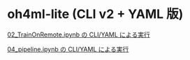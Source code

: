 # oh4ml-lite (CLI v2 + YAML 版)

[02_TrainOnRemote.ipynb の CLI/YAML による実行](./02_TrainOnRemote_CLI2.ipynb)

[04_pipeline.ipynb の CLI/YAML による実行](./04_pipeline_CLI2.ipynb)
